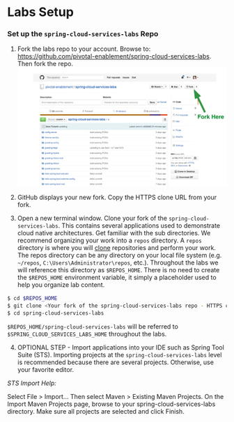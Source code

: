
# Labs Setup

### Set up the `spring-cloud-services-labs` Repo
1) Fork the labs repo to your account.  Browse to: https://github.com/pivotal-enablement/spring-cloud-services-labs.  Then fork the repo.
![fork](images/fork.png "fork")

2) GitHub displays your new fork. Copy the HTTPS clone URL from your fork.

3) Open a new terminal window.  Clone your fork of the `spring-cloud-services-labs`.  This contains several applications used to demonstrate cloud native architectures.  Get familiar with the sub directories.  We recommend organizing your work into a `repos` directory.  A `repos` directory is where you will [clone](https://git-scm.com/docs/git-clone) repositories and perform your work.  The repos directory can be any directory on your local file system (e.g. `~/repos`, `C:\Users\Administrator\repos`, etc.).  Throughout the labs we will reference this directory as `$REPOS_HOME`.  There is no need to create the `$REPOS_HOME` environment variable, it simply a placeholder used to help you organize lab content.

```bash
$ cd $REPOS_HOME
$ git clone <Your fork of the spring-cloud-services-labs repo - HTTPS clone URL>
$ cd spring-cloud-services-labs
```

`$REPOS_HOME/spring-cloud-services-labs` will be referred to `$SPRING_CLOUD_SERVICES_LABS_HOME` throughout the labs.

4) OPTIONAL STEP - Import applications into your IDE such as Spring Tool Suite (STS).  Importing projects at the `spring-cloud-services-labs` level is recommended because there are several projects. Otherwise, use your favorite editor.

*STS Import Help:*

Select File > Import... Then select Maven > Existing Maven Projects. On the Import Maven Projects page, browse to your spring-cloud-services-labs directory. Make sure all projects are selected and click Finish.
